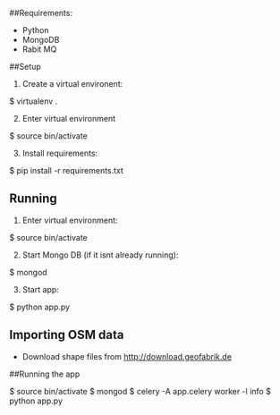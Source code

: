 ##Requirements:
- Python
- MongoDB
- Rabit MQ


##Setup

1) Create a virtual environent:

$ virtualenv .

2) Enter virtual environment

$ source bin/activate

3) Install requirements:

$ pip install -r requirements.txt

## Running

1) Enter virtual environment:

$ source bin/activate

2) Start Mongo DB (if it isnt already running):

$ mongod

3) Start app:

$ python app.py

## Importing OSM data

* Download shape files from http://download.geofabrik.de



##Running the app

$ source bin/activate
$ mongod
$ celery -A app.celery worker -l info
$ python app.py